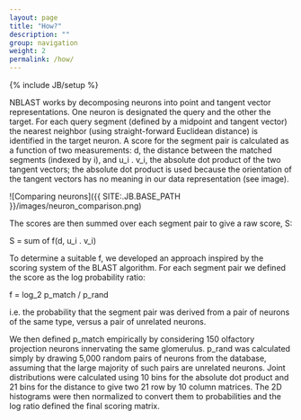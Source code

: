 ```yaml
---
layout: page
title: "How?"
description: ""
group: navigation
weight: 2
permalink: /how/
---
```

{% include JB/setup %}

<link rel="stylesheet" href="//cdnjs.cloudflare.com/ajax/libs/KaTeX/0.2.0/katex.min.css">
<script src="//cdnjs.cloudflare.com/ajax/libs/KaTeX/0.2.0/katex.min.js"></script>

NBLAST works by decomposing neurons into point and tangent vector representations.
One neuron is designated the query and the other the target.
For each query segment (defined by a midpoint and tangent vector) the nearest neighbor (using straight-forward Euclidean distance) is identified in the target neuron.
A score for the segment pair is calculated as a function of two measurements: <span id="katexd">d</span>, the distance between the matched segments (indexed by <span id="katexi">i</span>), and <span id="katexdotprod">u_i . v_i</span>, the absolute dot product of the two tangent vectors; the absolute dot product is used because the orientation of the tangent vectors has no meaning in our data representation (see image).

![Comparing neurons]({{ SITE:.JB.BASE_PATH }}/images/neuron_comparison.png)

The scores are then summed over each segment pair to give a raw score, <span id="katexs">S</span>:
<p><span id="katexscore">S = sum of f(d, u_i . v_i)</span></p>
To determine a suitable <span id="katexf">f</span>, we developed an approach inspired by the scoring system of the BLAST algorithm.
For each segment pair we defined the score as the log probability ratio:
<p><span id="katexlogodds">f = log_2 p_match / p_rand</span></p>
i.e. the probability that the segment pair was derived from a pair of neurons of the same type, versus a pair of unrelated neurons.

We then defined <span id="katexpmatch">p_match</span> empirically by considering 150 olfactory projection neurons innervating the same glomerulus.
<span id="katexprand">p_rand</span> was calculated simply by drawing 5,000 random pairs of neurons from the database, assuming that the large majority of such pairs are unrelated neurons.
Joint distributions were calculated using 10 bins for the absolute dot product and 21 bins for the distance to give two 21 row by 10 column matrices.
The 2D histograms were then normalized to convert them to probabilities and the log ratio defined the final scoring matrix.

<script>
katex.render("d", katexd);
katex.render("i", katexi);
katex.render("|\\vec{u_i} \\cdot \\vec{v_i}|", katexdotprod);
katex.render("S", katexs);
katex.render("\\displaystyle S(\\text{query}, \\text{target}) = \\sum_{i=1}^{n} f(d_i, |\\vec{u_i} \\cdot \\vec{v_i}|).", katexscore);
katex.render("f", katexf);
katex.render("\\displaystyle f = \\log_2 \\frac{p_\\text{match}}{p_\\text{rand}},", katexlogodds);
katex.render("p_\\text{match}", katexpmatch);
katex.render("p_\\text{rand}", katexprand);
</script> 